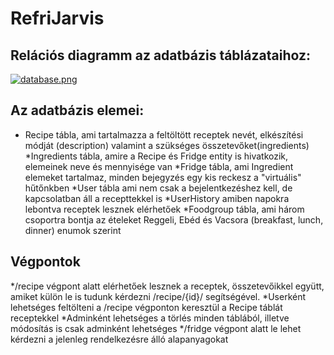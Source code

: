 #  RefriJarvis

## Relációs diagramm az adatbázis táblázataihoz:
[![database.png](https://i.postimg.cc/zfWsF1Vy/database.png)](https://postimg.cc/nsFSngKx)

## Az adatbázis elemei:
* Recipe tábla, ami tartalmazza a feltöltött receptek nevét, elkészítési módját (description) valamint a szükséges összetevőket(ingredients)
*Ingredients tábla, amire a Recipe és Fridge entity is hivatkozik, elemeinek neve és mennyisége van
*Fridge tábla, ami Ingredient elemeket tartalmaz, minden bejegyzés egy kis reckesz a "virtuális" hűtőnkben
*User tábla ami nem csak a bejelentkezéshez kell, de kapcsolatban áll a recepttekkel is
*UserHistory amiben napokra lebontva receptek lesznek elérhetőek
*Foodgroup tábla, ami három csoportra bontja az ételeket Reggeli, Ebéd és Vacsora (breakfast, lunch, dinner) enumok szerint

## Végpontok
*/recipe végpont alatt elérhetőek lesznek a receptek, összetevőikkel együtt, amiket külön le is tudunk kérdezni /recipe/{id}/ segítségével.
*Userként lehetséges feltölteni a /recipe végponton keresztül a Recipe táblát receptekkel
*Adminként lehetséges a törlés minden táblából, illetve módosítás is csak adminként lehetséges
*/fridge végpont alatt le lehet kérdezni a jelenleg rendelkezésre álló alapanyagokat
